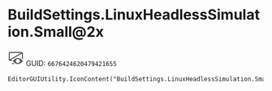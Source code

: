 # BuildSettings.LinuxHeadlessSimulation.Small@2x
![](/img/BuildSettings.LinuxHeadlessSimulation.Small@2x.png)
GUID: `6676424620479421655`
```
EditorGUIUtility.IconContent("BuildSettings.LinuxHeadlessSimulation.Small@2x")
```
